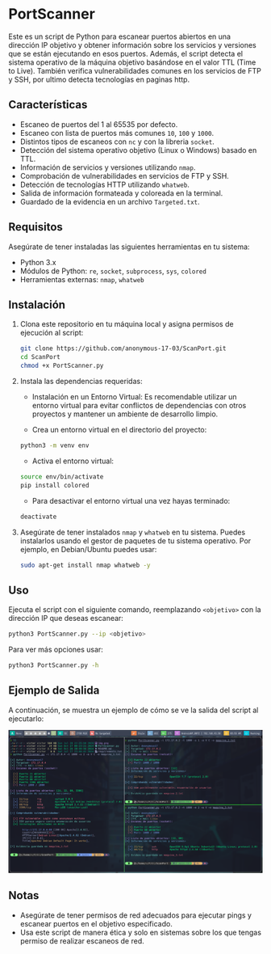 # PortScanner

Este es un script de Python para escanear puertos abiertos en una dirección IP objetivo y obtener información sobre los servicios y versiones que se están ejecutando en esos puertos. Además, el script detecta el sistema operativo de la máquina objetivo basándose en el valor TTL (Time to Live). También verifica vulnerabilidades comunes en los servicios de FTP y SSH, por ultimo detecta tecnologías en paginas http.

## Características

- Escaneo de puertos del 1 al 65535 por defecto.
- Escaneo con lista de puertos más comunes `10`, `100` y `1000`.
- Distintos tipos de escaneos con `nc` y con la libreria `socket`.
- Detección del sistema operativo objetivo (Linux o Windows) basado en TTL.
- Información de servicios y versiones utilizando `nmap`.
- Comprobación de vulnerabilidades en servicios de FTP y SSH.
- Detección de tecnologías HTTP utilizando `whatweb`.
- Salida de información formateada y coloreada en la terminal.
- Guardado de la evidencia en un archivo `Targeted.txt`.

## Requisitos

Asegúrate de tener instaladas las siguientes herramientas en tu sistema:

- Python 3.x
- Módulos de Python: `re`, `socket`, `subprocess`, `sys`, `colored`
- Herramientas externas: `nmap`, `whatweb`

## Instalación

1. Clona este repositorio en tu máquina local y asigna permisos de ejecución al script:

    ```bash
    git clone https://github.com/anonymous-17-03/ScanPort.git
    cd ScanPort
    chmod +x PortScanner.py
    ```

2. Instala las dependencias requeridas:

    - Instalación en un Entorno Virtual: Es recomendable utilizar un entorno virtual para evitar conflictos de dependencias con otros proyectos y mantener un ambiente de desarrollo limpio.

    - Crea un entorno virtual en el directorio del proyecto:

    ```bash
    python3 -m venv env
    ```

    - Activa el entorno virtual:

    ```bash
    source env/bin/activate
    pip install colored
    ```

    - Para desactivar el entorno virtual una vez hayas terminado:

    ```bash
    deactivate
    ```

3. Asegúrate de tener instalados `nmap` y `whatweb` en tu sistema. Puedes instalarlos usando el gestor de paquetes de tu sistema operativo. Por ejemplo, en Debian/Ubuntu puedes usar:

    ```bash
    sudo apt-get install nmap whatweb -y
    ```

## Uso

Ejecuta el script con el siguiente comando, reemplazando `<objetivo>` con la dirección IP que deseas escanear:

```bash
python3 PortScanner.py --ip <objetivo>
```

Para ver más opciones usar:

```bash
python3 PortScanner.py -h
```

## Ejemplo de Salida

A continuación, se muestra un ejemplo de cómo se ve la salida del script al ejecutarlo:

![Resultado con nmap](img.png)

## Notas

- Asegúrate de tener permisos de red adecuados para ejecutar pings y escanear puertos en el objetivo especificado.
- Usa este script de manera ética y solo en sistemas sobre los que tengas permiso de realizar escaneos de red.
